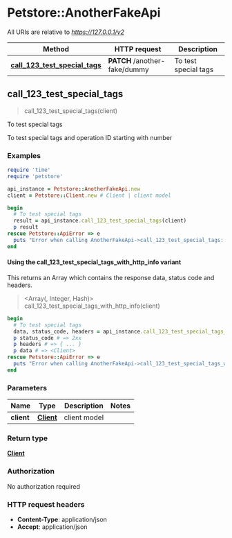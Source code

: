 # Petstore::AnotherFakeApi

All URIs are relative to *https://127.0.0.1/v2*

| Method | HTTP request | Description |
| ------ | ------------ | ----------- |
| [**call_123_test_special_tags**](AnotherFakeApi.md#call_123_test_special_tags) | **PATCH** /another-fake/dummy | To test special tags |


## call_123_test_special_tags

> <Client> call_123_test_special_tags(client)

To test special tags

To test special tags and operation ID starting with number

### Examples

```ruby
require 'time'
require 'petstore'

api_instance = Petstore::AnotherFakeApi.new
client = Petstore::Client.new # Client | client model

begin
  # To test special tags
  result = api_instance.call_123_test_special_tags(client)
  p result
rescue Petstore::ApiError => e
  puts "Error when calling AnotherFakeApi->call_123_test_special_tags: #{e}"
end
```

#### Using the call_123_test_special_tags_with_http_info variant

This returns an Array which contains the response data, status code and headers.

> <Array(<Client>, Integer, Hash)> call_123_test_special_tags_with_http_info(client)

```ruby
begin
  # To test special tags
  data, status_code, headers = api_instance.call_123_test_special_tags_with_http_info(client)
  p status_code # => 2xx
  p headers # => { ... }
  p data # => <Client>
rescue Petstore::ApiError => e
  puts "Error when calling AnotherFakeApi->call_123_test_special_tags_with_http_info: #{e}"
end
```

### Parameters

| Name | Type | Description | Notes |
| ---- | ---- | ----------- | ----- |
| **client** | [**Client**](Client.md) | client model |  |

### Return type

[**Client**](Client.md)

### Authorization

No authorization required

### HTTP request headers

- **Content-Type**: application/json
- **Accept**: application/json

